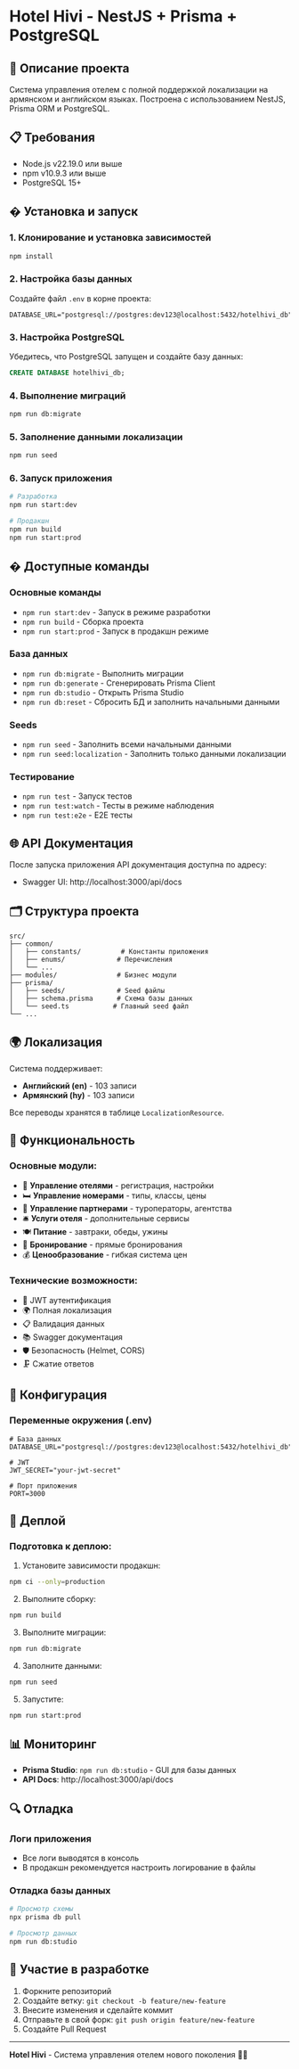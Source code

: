 # Hotel Hivi - NestJS + Prisma + PostgreSQL

## 🚀 Описание проекта

Система управления отелем с полной поддержкой локализации на армянском и английском языках. Построена с использованием NestJS, Prisma ORM и PostgreSQL.

## 📋 Требования

- Node.js v22.19.0 или выше
- npm v10.9.3 или выше  
- PostgreSQL 15+

## � Установка и запуск

### 1. Клонирование и установка зависимостей

```bash
npm install
```

### 2. Настройка базы данных

Создайте файл `.env` в корне проекта:

```env
DATABASE_URL="postgresql://postgres:dev123@localhost:5432/hotelhivi_db"
```

### 3. Настройка PostgreSQL

Убедитесь, что PostgreSQL запущен и создайте базу данных:

```sql
CREATE DATABASE hotelhivi_db;
```

### 4. Выполнение миграций

```bash
npm run db:migrate
```

### 5. Заполнение данными локализации

```bash
npm run seed
```

### 6. Запуск приложения

```bash
# Разработка
npm run start:dev

# Продакшн
npm run build
npm run start:prod
```

## � Доступные команды

### Основные команды
- `npm run start:dev` - Запуск в режиме разработки
- `npm run build` - Сборка проекта
- `npm run start:prod` - Запуск в продакшн режиме

### База данных
- `npm run db:migrate` - Выполнить миграции
- `npm run db:generate` - Сгенерировать Prisma Client
- `npm run db:studio` - Открыть Prisma Studio
- `npm run db:reset` - Сбросить БД и заполнить начальными данными

### Seeds
- `npm run seed` - Заполнить всеми начальными данными
- `npm run seed:localization` - Заполнить только данными локализации

### Тестирование
- `npm run test` - Запуск тестов
- `npm run test:watch` - Тесты в режиме наблюдения
- `npm run test:e2e` - E2E тесты

## 🌐 API Документация

После запуска приложения API документация доступна по адресу:
- Swagger UI: http://localhost:3000/api/docs

## 🗂 Структура проекта

```
src/
├── common/
│   ├── constants/          # Константы приложения
│   ├── enums/             # Перечисления
│   └── ...
├── modules/               # Бизнес модули
├── prisma/
│   ├── seeds/             # Seed файлы
│   ├── schema.prisma      # Схема базы данных
│   └── seed.ts           # Главный seed файл
└── ...
```

## 🌍 Локализация

Система поддерживает:
- **Английский (en)** - 103 записи
- **Армянский (hy)** - 103 записи

Все переводы хранятся в таблице `LocalizationResource`.

## 🏨 Функциональность

### Основные модули:
- 🏨 **Управление отелями** - регистрация, настройки
- 🛏 **Управление номерами** - типы, классы, цены
- 🤝 **Управление партнерами** - туроператоры, агентства
- 🛎 **Услуги отеля** - дополнительные сервисы
- 🍽 **Питание** - завтраки, обеды, ужины
- 📅 **Бронирование** - прямые бронирования
- 💰 **Ценообразование** - гибкая система цен

### Технические возможности:
- 🔐 JWT аутентификация
- 🌍 Полная локализация
- 📋 Валидация данных
- 📚 Swagger документация
- 🛡 Безопасность (Helmet, CORS)
- 🗜 Сжатие ответов

## 🔧 Конфигурация

### Переменные окружения (.env)

```env
# База данных
DATABASE_URL="postgresql://postgres:dev123@localhost:5432/hotelhivi_db"

# JWT
JWT_SECRET="your-jwt-secret"

# Порт приложения
PORT=3000
```

## 🚀 Деплой

### Подготовка к деплою:

1. Установите зависимости продакшн:
```bash
npm ci --only=production
```

2. Выполните сборку:
```bash
npm run build
```

3. Выполните миграции:
```bash
npm run db:migrate
```

4. Заполните данными:
```bash
npm run seed
```

5. Запустите:
```bash
npm run start:prod
```

## 📊 Мониторинг

- **Prisma Studio**: `npm run db:studio` - GUI для базы данных
- **API Docs**: http://localhost:3000/api/docs

## 🔍 Отладка

### Логи приложения
- Все логи выводятся в консоль
- В продакшн рекомендуется настроить логирование в файлы

### Отладка базы данных
```bash
# Просмотр схемы
npx prisma db pull

# Просмотр данных
npm run db:studio
```

## 🤝 Участие в разработке

1. Форкните репозиторий
2. Создайте ветку: `git checkout -b feature/new-feature`
3. Внесите изменения и сделайте коммит
4. Отправьте в свой форк: `git push origin feature/new-feature`
5. Создайте Pull Request

---

**Hotel Hivi** - Система управления отелем нового поколения 🏨✨
